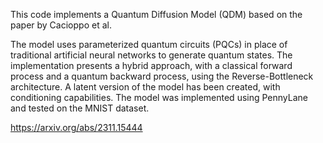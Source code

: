 This code implements a Quantum Diffusion Model (QDM) based on the paper by Cacioppo et al. 


The model uses parameterized quantum circuits (PQCs) in place of traditional artificial neural networks to generate quantum states. The implementation presents a hybrid approach, with a classical forward process and a quantum backward process, using the Reverse-Bottleneck architecture. A latent version of the model has been created, with conditioning capabilities. The model was implemented using PennyLane and tested on the MNIST dataset.

https://arxiv.org/abs/2311.15444 

